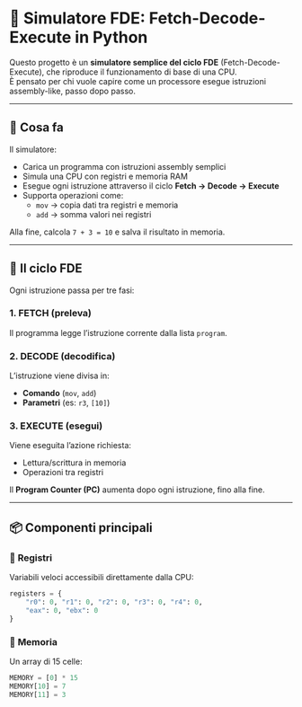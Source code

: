 # 🧠 Simulatore FDE: Fetch-Decode-Execute in Python

Questo progetto è un **simulatore semplice del ciclo FDE** (Fetch-Decode-Execute), che riproduce il funzionamento di base di una CPU.  
È pensato per chi vuole capire come un processore esegue istruzioni assembly-like, passo dopo passo.

---

## 🔧 Cosa fa

Il simulatore:
- Carica un programma con istruzioni assembly semplici
- Simula una CPU con registri e memoria RAM
- Esegue ogni istruzione attraverso il ciclo **Fetch → Decode → Execute**
- Supporta operazioni come:
  - `mov` → copia dati tra registri e memoria
  - `add` → somma valori nei registri

Alla fine, calcola `7 + 3 = 10` e salva il risultato in memoria.

---

## 🔄 Il ciclo FDE

Ogni istruzione passa per tre fasi:

### 1. **FETCH** (preleva)
Il programma legge l’istruzione corrente dalla lista `program`.

### 2. **DECODE** (decodifica)
L’istruzione viene divisa in:
- **Comando** (`mov`, `add`)
- **Parametri** (es: `r3`, `[10]`)

### 3. **EXECUTE** (esegui)
Viene eseguita l’azione richiesta:
- Lettura/scrittura in memoria
- Operazioni tra registri

Il **Program Counter (PC)** aumenta dopo ogni istruzione, fino alla fine.

---

## 📦 Componenti principali

### 🔹 **Registri**
Variabili veloci accessibili direttamente dalla CPU:
```python
registers = {
    "r0": 0, "r1": 0, "r2": 0, "r3": 0, "r4": 0,
    "eax": 0, "ebx": 0
}
```
### 🔹 **Memoria**
Un array di 15 celle:
```python
MEMORY = [0] * 15
MEMORY[10] = 7
MEMORY[11] = 3
```



